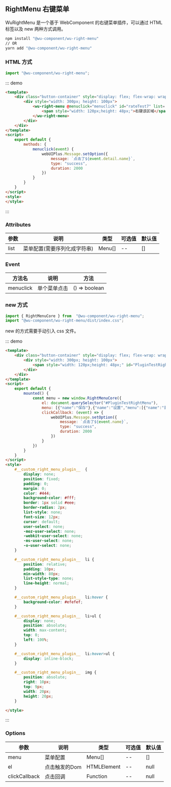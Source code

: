 ## RightMenu 右键菜单

WuRightMenu 是一个基于 WebComponent 的右键菜单插件，可以通过 HTML 标签以及 new 两种方式调用。

```bash
npm install "@wu-component/wu-right-menu"
// OR
yarn add "@wu-component/wu-right-menu"
```

### HTML 方式

```ts
import "@wu-component/wu-right-menu";
```

::: demo
```html
<template>
    <div class="button-container" style="display: flex; flex-wrap: wrap; align-items: center;justify-content: space-around;padding: 16px">
        <div style="width: 300px; height: 100px">
            <wu-right-menu @menuclick="menuclick" id="rateTest7" list='[{"name":"保存"},{"name":"设置","menu":[{"name":"首选项"},{"name":"快捷键"}]}]'>
                <span style="width: 120px;height: 48px;">右键该区域</span>
            </wu-right-menu>
        </div>
    </div>
</template>
<script>
    export default {
        methods: {
            menuclick(event) {
                webUIPlus.Message.setOption({
                    message: `点击了${event.detail.name}`,
                    type: "success",
                    duration: 2000
                })
            }
        }
    }
</script>
<style>
</style>
```
:::

### Attributes

| 参数      | 说明              | 类型     | 可选值 | 默认值 |
|---------- |-----------------|--------|-----|-----|
| list | 菜单配置(需要序列化成字符串) | Menu[] | --  | []  |

### Event

| 方法名  | 说明     | 方法     | 
|--------|--------|---------- |
| menuclick | 单个菜单点击 | () => boolean |

### new 方式

```ts
import { RightMenuCore } from  "@wu-component/wu-right-menu";
import "@wu-component/wu-right-menu/dist/index.css";
```
new 的方式需要手动引入 css 文件。

::: demo
```html
<template>
    <div class="button-container" style="display: flex; flex-wrap: wrap; align-items: center;justify-content: space-around;padding: 16px">
        <div style="width: 300px; height: 100px">
            <span style="width: 120px;height: 48px;" id="PluginTestRightMenu">右键该区域</span>
        </div>
    </div>
</template>
<script>
    export default {
        mounted() {
            const menu = new window.RightMenuCore({
                el: document.querySelector("#PluginTestRightMenu"),
                menu: [{"name":"保存"},{"name":"设置","menu":[{"name":"首选项"},{"name":"快捷键"}]}],
                clickCallback: (event) => {
                    webUIPlus.Message.setOption({
                        message: `点击了${event.name}`,
                        type: "success",
                        duration: 2000
                    })
                }
            })
        }
    }
</script>
<style>
    #__custom_right_menu_plugin__  {
        display: none;
        position: fixed;
        padding: 0;
        margin: 0;
        color: #444;
        background-color: #fff;
        border: 1px solid #eee;
        border-radius: 2px;
        list-style: none;
        font-size: 12px;
        cursor: default;
        user-select: none;
        -moz-user-select: none;
        -webkit-user-select: none;
        -ms-user-select: none;
        -o-user-select: none;
    }

    #__custom_right_menu_plugin__  li {
        position: relative;
        padding: 10px;
        min-width: 80px;
        list-style-type: none;
        line-height: normal;
    }

    #__custom_right_menu_plugin__  li:hover {
        background-color: #efefef;
    }

    #__custom_right_menu_plugin__  li>ul {
        display: none;
        position: absolute;
        width: max-content;
        top: 0;
        left: 100%;
    }

    #__custom_right_menu_plugin__  li:hover>ul {
        display: inline-block;
    }

    #__custom_right_menu_plugin__  img {
        position: absolute;
        right: 10px;
        top: 9px;
        width: 20px;
        height: 20px;
    }

</style>
```
:::

### Options

| 参数      | 说明       | 类型          | 可选值 | 默认值  |
|---------- |----------|-------------|-----|------|
| menu | 菜单配置     | Menu[]      | --  | []   |
| el | 点击触发的Dom | HTMLElement | --  | null |
| clickCallback | 点击回调     | Function    | --  | null |

